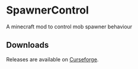 # SpawnerControl
A minecraft mod to control mob spawner behaviour

## Downloads
Releases are available on [Curseforge](https://minecraft.curseforge.com/projects/spawner-control).
